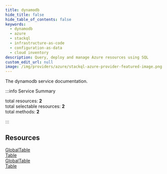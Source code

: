 ```yaml
---
title: dynamodb
hide_title: false
hide_table_of_contents: false
keywords:
  - dynamodb
  - azure
  - stackql
  - infrastructure-as-code
  - configuration-as-data
  - cloud inventory
description: Query, deploy and manage Azure resources using SQL
custom_edit_url: null
image: /img/providers/azure/stackql-azure-provider-featured-image.png
---
```


The dynamodb service documentation.

:::info Service Summary

<div class="row">
<div class="providerDocColumn">
<span>total resources:&nbsp;<b>2</b></span><br />
<span>total selectable resources:&nbsp;<b>2</b></span><br />
<span>total methods:&nbsp;<b>2</b></span><br />
</div>
</div>

:::

## Resources
<div class="row">
<div class="providerDocColumn">
<a href="/providers/azure/dynamodb/GlobalTable/">GlobalTable</a><br />
<a href="/providers/azure/dynamodb/Table/">Table</a>
</div>
<div class="providerDocColumn">
<a href="/providers/azure/dynamodb/GlobalTable/">GlobalTable</a><br />
<a href="/providers/azure/dynamodb/Table/">Table</a>
</div>
</div>